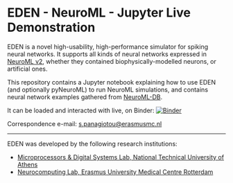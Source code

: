 # EDEN - NeuroML - Jupyter Live Demonstration

EDEN is a novel high-usability, high-performance simulator for spiking neural networks. It supports all kinds of neural networks expressed in [NeuroML v2](https://neuroml.org/neuromlv2), whether they contained biophysically-modelled neurons, or artificial ones.

This repository contains a Jupyter notebook explaining how to use EDEN (and optionally pyNeuroML) to run NeuroML simulations, and contains neural network examples gathered from [NeuroML-DB](https://neuroml-db.org/).

It can be loaded and interacted with live, on Binder: [![Binder](https://mybinder.org/badge_logo.svg)](https://binder.mybinder.ovh/v2/gh/spanag/eden-sim-jupyter-demo/master?filepath=Eden_Demo.ipynb)

Correspondence e-mail: s.panagiotou@erasmusmc.nl

---

EDEN was developed by the following research institutions:
- [Microprocessors & Digital Systems Lab, National Technical University of Athens](http://www.microlab.ntua.gr)
- [Neurocomputing Lab, Erasmus University Medical Centre Rotterdam](http://neurocomputinglab.com)

